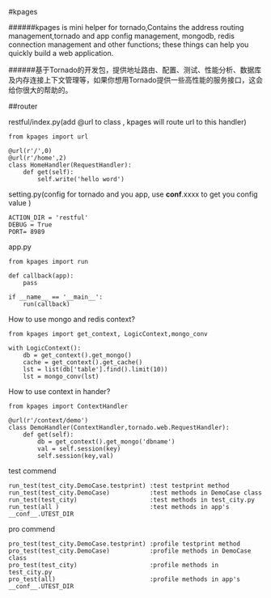 #kpages

######kpages is mini helper for tornado,Contains the address routing management,tornado and app config management, mongodb, redis connection management and other functions; these things can help you quickly build a web application.

######基于Tornado的开发包，提供地址路由、配置、测试、性能分析、数据库及内存连接上下文管理等，如果你想用Tornado提供一些高性能的服务接口，这会给你很大的帮助的。

##router

restful/index.py(add @url to class , kpages will route url to this handler)
```
from kpages import url

@url(r'/',0)
@url(r'/home',2)
class HomeHandler(RequestHandler):
    def get(self):
        self.write('hello word')

```

setting.py(config for tornado and you app, use __conf__.xxxx to get you config value )
```
ACTION_DIR = 'restful'
DEBUG = True
PORT= 8989
```

app.py

```
from kpages import run

def callback(app):
    pass

if __name__ == '__main__':
    run(callback)
```

How to use mongo and redis context?
```
from kpages import get_context, LogicContext,mongo_conv

with LogicContext():
    db = get_context().get_mongo()
    cache = get_context().get_cache()
    lst = list(db['table'].find().limit(10))
    lst = mongo_conv(lst)

```
How to use context in hander?
```
from kpages import ContextHandler

@url(r'/context/demo')
class DemoHandler(ContextHandler,tornado.web.RequestHandler):
    def get(self):
        db = get_context().get_mongo('dbname')
        val = self.session(key)
        self.session(key,val)
```
test commend
```
run_test(test_city.DemoCase.testprint) :test testprint method
run_test(test_city.DemoCase)           :test methods in DemoCase class
run_test(test_city)                    :test methods in test_city.py
run_test(all )                         :test methods in app's __conf__.UTEST_DIR
```

pro commend
```
pro_test(test_city.DemoCase.testprint) :profile testprint method
pro_test(test_city.DemoCase)           :profile methods in DemoCase class
pro_test(test_city)                    :profile methods in test_city.py
pro_test(all)                          :profile methods in app's __conf__.UTEST_DIR

```


